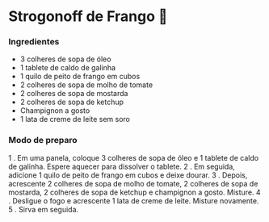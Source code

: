 # Strogonoff de Frango :chicken:

### Ingredientes

- 3 colheres de sopa de óleo
- 1 tablete de caldo de galinha
- 1 quilo de peito de frango em cubos
- 2 colheres de sopa de molho de tomate
- 2 colheres de sopa de mostarda
- 2 colheres de sopa de ketchup
- Champignon a gosto
- 1 lata de creme de leite sem soro

### Modo de preparo 

1 . Em uma panela, coloque 3 colheres de sopa de óleo e 1 tablete de caldo de galinha. Espere aquecer para dissolver o tablete.
2 . Em seguida, adicione 1 quilo de peito de frango em cubos e deixe dourar.
3 . Depois, acrescente 2 colheres de sopa de molho de tomate, 2 colheres de sopa de mostarda, 2 colheres de sopa de ketchup e champignon a gosto. Misture.
4 . Desligue o fogo e acrescente 1 lata de creme de leite. Misture novamente.
5 . Sirva em seguida.